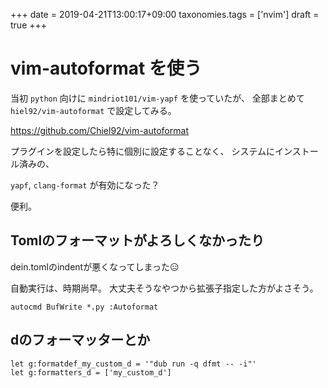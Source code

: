+++
date = 2019-04-21T13:00:17+09:00
taxonomies.tags = ['nvim']
draft = true
+++

# vim-autoformat を使う

当初 `python` 向けに `mindriot101/vim-yapf` を使っていたが、
全部まとめて `hiel92/vim-autoformat` で設定してみる。

https://github.com/Chiel92/vim-autoformat

プラグインを設定したら特に個別に設定することなく、
システムにインストール済みの、

`yapf`, `clang-format` が有効になった？

便利。

## Tomlのフォーマットがよろしくなかったり

dein.tomlのindentが悪くなってしまった😑

自動実行は、時期尚早。
大丈夫そうなやつから拡張子指定した方がよさそう。

```vim
autocmd BufWrite *.py :Autoformat
```

## dのフォーマッターとか

```vim
let g:formatdef_my_custom_d = '"dub run -q dfmt -- -i"'
let g:formatters_d = ['my_custom_d']
```

